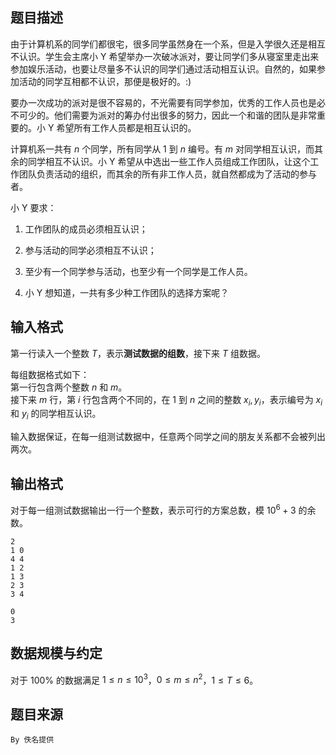 ## 题目描述

由于计算机系的同学们都很宅，很多同学虽然身在一个系，但是入学很久还是相互不认识。学生会主席小 Y 希望举办一次破冰派对，要让同学们多从寝室里走出来参加娱乐活动，也要让尽量多不认识的同学们通过活动相互认识。自然的，如果参加活动的同学互相都不认识，那便是极好的。:)

要办一次成功的派对是很不容易的，不光需要有同学参加，优秀的工作人员也是必不可少的。他们需要为派对的筹办付出很多的努力，因此一个和谐的团队是非常重要的。小 Y 希望所有工作人员都是相互认识的。

计算机系一共有 $n$ 个同学，所有同学从 $1$ 到 $n$ 编号。有 $m$ 对同学相互认识，而其余的同学相互不认识。小 Y 希望从中选出一些工作人员组成工作团队，让这个工作团队负责活动的组织，而其余的所有非工作人员，就自然都成为了活动的参与者。

小 Y 要求：

1. 工作团队的成员必须相互认识；

2. 参与活动的同学必须相互不认识；

3. 至少有一个同学参与活动，也至少有一个同学是工作人员。

4. 小 Y 想知道，一共有多少种工作团队的选择方案呢？


## 输入格式

第一行读入一个整数 $T$，表示**测试数据的组数**，接下来 $T$ 组数据。

每组数据格式如下：  
第一行包含两个整数 $n$ 和 $m$。  
接下来 $m$ 行，第 $i$ 行包含两个不同的，在 $1$ 到 $n$ 之间的整数 $x_i,y_i$，表示编号为 $x_i$ 和 $y_i$ 的同学相互认识。

输入数据保证，在每一组测试数据中，任意两个同学之间的朋友关系都不会被列出两次。


## 输出格式

对于每一组测试数据输出一行一个整数，表示可行的方案总数，模 $10^6+3$ 的余数。



```input1
2
1 0
4 4
1 2
1 3
2 3
3 4
```

```output1
0
3
```

## 数据规模与约定

对于 $100\%$ 的数据满足 $1\le n\le 10^3$，$0\le m\le n^2$，$1\le T\le 6$。


## 题目来源

`By 佚名提供`

